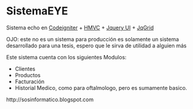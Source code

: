 SistemaEYE
==========

<p>Sistema echo en <a href="http://codeigniter.com/">Codeigniter</a> + <a href="https://bitbucket.org/wiredesignz/codeigniter-modular-extensions-hmvc/wiki/Home">HMVC</a> + <a href="http://jqueryui.com/">Jquery UI</a> + <a href="http://jqueryui.com/">JqGrid</a></p>
<p>OJO: este no es un sistema para producción es solamente un sistema desarrollado para una tesis, espero que le sirva de utilidad a alguien más</p>
<p>Este sistema cuenta con los siguientes Modulos:</p>
<ul>
<li>Clientes</li>
<li>Productos</li>
<li>Facturación</li>
<li>Historial Medico, como para oftalmologo, pero es sumamente basico.</li>
</ul>
http://sosinformatico.blogspot.com

